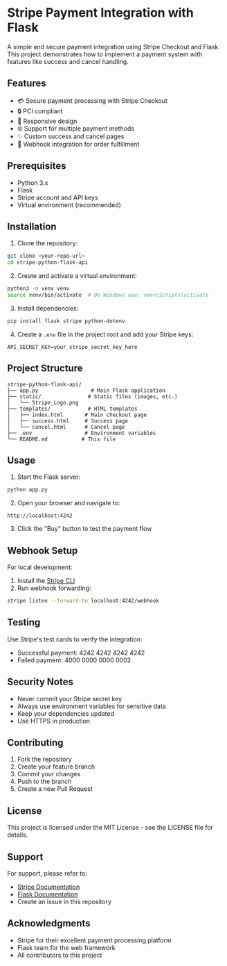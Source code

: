 # Stripe Payment Integration with Flask

A simple and secure payment integration using Stripe Checkout and Flask. This project demonstrates how to implement a payment system with features like success and cancel handling.

## Features

- 💳 Secure payment processing with Stripe Checkout
- 🔒 PCI compliant
- 📱 Responsive design
- 🌐 Support for multiple payment methods
- ✨ Custom success and cancel pages
- 🔄 Webhook integration for order fulfillment

## Prerequisites

- Python 3.x
- Flask
- Stripe account and API keys
- Virtual environment (recommended)

## Installation

1. Clone the repository:

```bash
git clone <your-repo-url>
cd stripe-python-flask-api
```

2. Create and activate a virtual environment:

```bash
python3 -m venv venv
source venv/bin/activate  # On Windows use: venv\Scripts\activate
```

3. Install dependencies:

```bash
pip install flask stripe python-dotenv
```

4. Create a `.env` file in the project root and add your Stripe keys:

```
API_SECRET_KEY=your_stripe_secret_key_here
```

## Project Structure

```
stripe-python-flask-api/
├── app.py                 # Main Flask application
├── static/               # Static files (images, etc.)
│   └── Stripe_Logo.png
├── templates/            # HTML templates
│   ├── index.html       # Main checkout page
│   ├── success.html     # Success page
│   └── cancel.html      # Cancel page
├── .env                 # Environment variables
└── README.md           # This file
```

## Usage

1. Start the Flask server:

```bash
python app.py
```

2. Open your browser and navigate to:

```
http://localhost:4242
```

3. Click the "Buy" button to test the payment flow

## Webhook Setup

For local development:

1. Install the [Stripe CLI](https://stripe.com/docs/stripe-cli)
2. Run webhook forwarding:

```bash
stripe listen --forward-to localhost:4242/webhook
```

## Testing

Use Stripe's test cards to verify the integration:

- Successful payment: 4242 4242 4242 4242
- Failed payment: 4000 0000 0000 0002

## Security Notes

- Never commit your Stripe secret key
- Always use environment variables for sensitive data
- Keep your dependencies updated
- Use HTTPS in production

## Contributing

1. Fork the repository
2. Create your feature branch
3. Commit your changes
4. Push to the branch
5. Create a new Pull Request

## License

This project is licensed under the MIT License - see the LICENSE file for details.

## Support

For support, please refer to:

- [Stripe Documentation](https://stripe.com/docs)
- [Flask Documentation](https://flask.palletsprojects.com/)
- Create an issue in this repository

## Acknowledgments

- Stripe for their excellent payment processing platform
- Flask team for the web framework
- All contributors to this project
